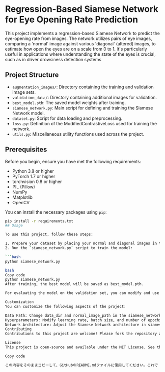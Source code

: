 # Regression-Based Siamese Network for Eye Opening Rate Prediction

This project implements a regression-based Siamese Network to predict the eye-opening rate from images. The network utilizes pairs of eye images, comparing a 'normal' image against various 'diagonal' (altered) images, to estimate how open the eyes are on a scale from 0 to 1. It's particularly useful in applications where understanding the state of the eyes is crucial, such as in driver drowsiness detection systems.

## Project Structure

- `augmentation_images/`: Directory containing the training and validation image sets.
- `validation_data/`: Directory containing additional images for validation.
- `best_model.pth`: The saved model weights after training.
- `siamese_network.py`: Main script for defining and training the Siamese Network model.
- `dataset.py`: Script for data loading and preprocessing.
- `loss.py`: Definition of the ModifiedContrastiveLoss used for training the network.
- `utils.py`: Miscellaneous utility functions used across the project.

## Prerequisites

Before you begin, ensure you have met the following requirements:
- Python 3.8 or higher
- PyTorch 1.7 or higher
- torchvision 0.8 or higher
- PIL (Pillow)
- NumPy
- Matplotlib
- OpenCV

You can install the necessary packages using `pip`:

```bash
pip install -r requirements.txt
## Usage

To use this project, follow these steps:

1. Prepare your dataset by placing your normal and diagonal images in the `augmentation_images/` directory.
2. Run the `siamese_network.py` script to train the model:

```bash
python siamese_network.py

bash
Copy code
python siamese_network.py
After training, the best model will be saved as best_model.pth.

For evaluating the model on the validation set, you can modify and use the evaluation code section in siamese_network.py.

Customization
You can customize the following aspects of the project:

Data Path: Change data_dir and normal_image_path in the siamese_network.py script to point to your dataset directories.
Hyperparameters: Modify learning rate, batch size, and number of epochs as needed in the training section of the script.
Network Architecture: Adjust the Siamese Network architecture in siamese_network.py according to your requirements.
Contributing
Contributions to this project are welcome! Please fork the repository and create a pull request with your improvements.

License
This project is open-source and available under the MIT License. See the LICENSE file for more information.

Copy code

この内容をそのままコピーして、GitHubのREADME.mdファイルに使用してください。これで「Usage」とそれに続くセクションが正しくフォーマットされるはずです。



